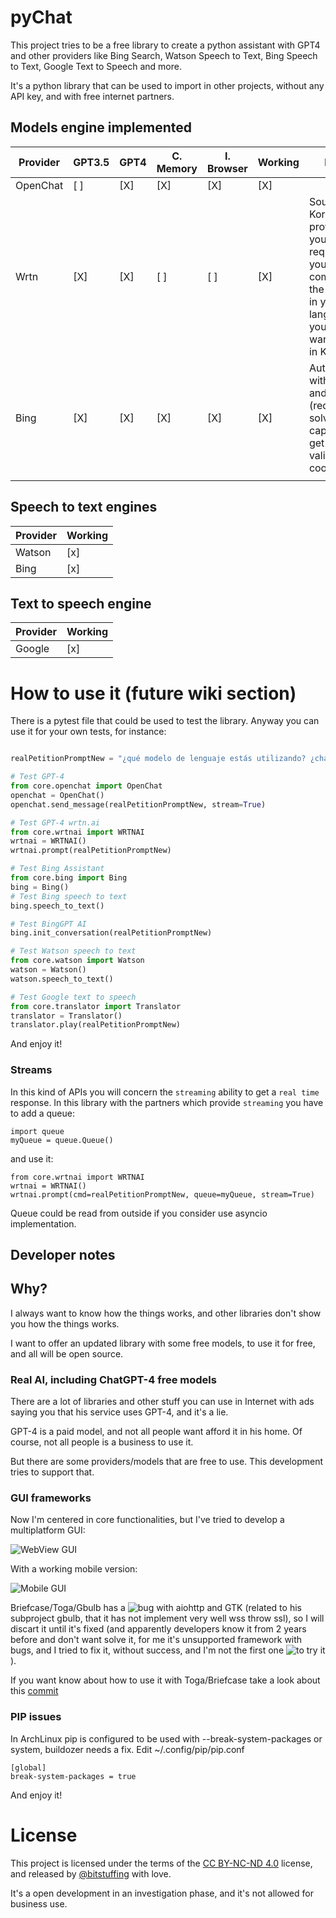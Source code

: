 # pyChat

This project tries to be a free library to create a python assistant with GPT4 and other providers like Bing Search, Watson Speech to Text, Bing Speech to Text, Google Text to Speech and more.

It's a python library that can be used to import in other projects, without any API key, and with free internet partners.

## Models engine implemented

| Provider | GPT3.5 | GPT4 | C. Memory | I. Browser | Working | Notes |
|------------|------------|------------|------------|------------|------------|------------|
| OpenChat | [ ] | [X] | [X] | [X] | [X] | |
| Wrtn  | [X] | [X] | [ ]  | [ ]  | [X] | South Korean provider, so you have to require in your command the answer in your language if you don't want to read in Korean |
| Bing  | [X] | [X] | [X]  | [X]  | [X] | Automatized with Firefox and Linux (required to solve captcha and get a validated cookie) |
|  |  |  |  |  |  |  |

## Speech to text engines

| Provider | Working |
|------------|------------|
| Watson | [x]  |
| Bing | [x] |

## Text to speech engine

| Provider | Working |
|------------|------------|
| Google | [x]  |


# How to use it (future wiki section)

There is a pytest file that could be used to test the library. Anyway you can use it for your own tests, for instance:

```python

realPetitionPromptNew = "¿qué modelo de lenguaje estás utilizando? ¿chatgpt3 o chatgpt4?"

# Test GPT-4
from core.openchat import OpenChat
openchat = OpenChat()
openchat.send_message(realPetitionPromptNew, stream=True)

# Test GPT-4 wrtn.ai
from core.wrtnai import WRTNAI
wrtnai = WRTNAI()
wrtnai.prompt(realPetitionPromptNew)

# Test Bing Assistant 
from core.bing import Bing
bing = Bing()
# Test Bing speech to text
bing.speech_to_text()

# Test BingGPT AI
bing.init_conversation(realPetitionPromptNew)

# Test Watson speech to text
from core.watson import Watson
watson = Watson()
watson.speech_to_text()

# Test Google text to speech
from core.translator import Translator
translator = Translator()
translator.play(realPetitionPromptNew)

```
And enjoy it!

### Streams

In this kind of APIs you will concern the `streaming` ability to get a `real time` response. In this library with the partners which provide `streaming` you have to add a queue:

```
import queue
myQueue = queue.Queue()
```

and use it:

```
from core.wrtnai import WRTNAI
wrtnai = WRTNAI()
wrtnai.prompt(cmd=realPetitionPromptNew, queue=myQueue, stream=True)
```

Queue could be read from outside if you consider use asyncio implementation.

## Developer notes 

## Why?

I always want to know how the things works, and other libraries don't show you how the things works. 

I want to offer an updated library with some free models, to use it for free, and all will be open source.


### Real AI, including ChatGPT-4 free models

There are a lot of libraries and other stuff you can use in Internet with ads saying you that his service uses GPT-4, and it's a lie. 

GPT-4 is a paid model, and not all people want afford it in his home. Of course, not all people is a business to use it. 

But there are some providers/models that are free to use. This development tries to support that.

### GUI frameworks

Now I'm centered in core functionalities, but I've tried to develop a multiplatform GUI:

![WebView GUI](https://i.ibb.co/pjbMq8c/Captura-desde-2024-01-06-22-59-58.png)

With a working mobile version:

![Mobile GUI](https://i.ibb.co/NFsRKVb/photo-2024-01-01-21-41-27.jpg)

Briefcase/Toga/Gbulb has a ![bug](https://github.com/beeware/gbulb/issues/116) with aiohttp and GTK (related to his subproject gbulb, that it has not implement very well wss throw ssl),
so I will discart it until it's fixed (and apparently developers know it from 2 years before and don't want solve it, for me it's unsupported framework with bugs, 
and I tried to fix it, without success, and I'm not the first one ![to try it](https://github.com/beeware/gbulb/pull/60)).

If you want know about how to use it with Toga/Briefcase take a look about this [commit](https://github.com/bitstuffing/pychat/tree/a7f715f9040323538998e2b9fe520e91fbbdb4d7)


### PIP issues

In ArchLinux pip is configured to be used with --break-system-packages or system, buildozer needs a fix.
Edit ~/.config/pip/pip.conf

```
[global]
break-system-packages = true
```

And enjoy it!

# License

This project is licensed under the terms of the [CC BY-NC-ND 4.0](http://creativecommons.org/licenses/by-nc-nd/4.0/?ref=chooser-v1) license, and released by [@bitstuffing](https://github.com/bitstuffing) with love. 

It's a open development in an investigation phase, and it's not allowed for business use. 
